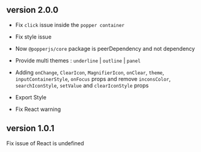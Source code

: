 ## version 2.0.0

- Fix `click` issue inside the `popper container`

- Fix style issue

- Now `@popperjs/core` package is peerDependency and not dependency

- Provide multi themes : `underline` | `outline` | `panel`

- Adding `onChange`, `ClearIcon`, `MagnifierIcon`, `onClear`, `theme`, `inputContainerStyle`, `onFocus` props and remove `inconsColor`, `searchIconStyle`, `setValue` and `clearIconStyle` props

- Export Style

- Fix React warning

## version 1.0.1

Fix issue of React is undefined
